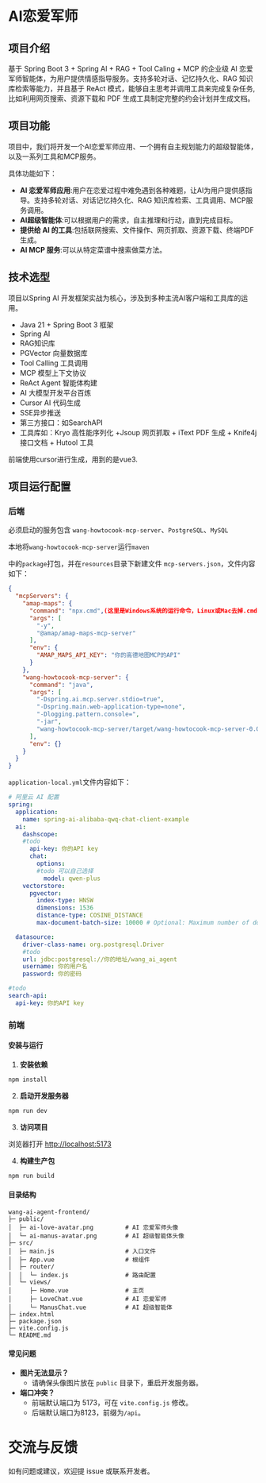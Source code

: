 # AI恋爱军师

## 项目介绍

基于 Spring Boot 3 + Spring AI + RAG + Tool Caling + MCP 的企业级 AI 恋爱军师智能体，为用户提供情感指导服务。支持多轮对话、记忆持久化、RAG 知识库检索等能力，并且基于 ReAct 模式，能够自主思考并调用工具来完成复杂任务,比如利用网页搜索、资源下载和 PDF 生成工具制定完整的约会计划并生成文档。



## 项目功能

项目中，我们将开发一个AI恋爱军师应用、一个拥有自主规划能力的超级智能体，以及一系列工具和MCP服务。

具体功能如下：

- **AI 恋爱军师应用**:用户在恋爱过程中难免遇到各种难题，让AI为用户提供感指导。支持多轮对话、对话记忆持久化、RAG 知识库检索、工具调用、MCP服务调用。
- **AI超级智能体**:可以根据用户的需求，自主推理和行动，直到完成目标。
- **提供给 AI 的工具**:包括联网搜索、文件操作、网页抓取、资源下载、终端PDF 生成。
- **AI MCP 服务**:可以从特定菜谱中搜索做菜方法。



## 技术选型

项目以Spring AI 开发框架实战为核心，涉及到多种主流AI客户端和工具库的运用。

- Java 21 + Spring Boot 3 框架
- Spring AI
- RAG知识库
- PGVector 向量数据库
- Tool Calling 工具调用
- MCP 模型上下文协议
- ReAct Agent 智能体构建
- AI 大模型开发平台百炼
- Cursor AI 代码生成
- SSE异步推送
- 第三方接口：如SearchAPI
- 工具库如：Kryo 高性能序列化 +Jsoup 网页抓取 + iText PDF 生成 + Knife4j 接口文档 + Hutool 工具

前端使用cursor进行生成，用到的是vue3.



## 项目运行配置

### 后端

必须启动的服务包含 `wang-howtocook-mcp-server`、`PostgreSQL`、`MySQL`

本地将`wang-howtocook-mcp-server`运行`maven`

中的`package`打包，并在`resources`目录下新建文件 `mcp-servers.json`，文件内容如下：

```json
{
  "mcpServers": {
    "amap-maps": {
      "command": "npx.cmd",(这里是Windows系统的运行命令，Linux或Mac去掉.cmd)
      "args": [
        "-y",
        "@amap/amap-maps-mcp-server"
      ],
      "env": {
        "AMAP_MAPS_API_KEY": "你的高德地图MCP的API"
      }
    },
    "wang-howtocook-mcp-server": {
      "command": "java",
      "args": [
        "-Dspring.ai.mcp.server.stdio=true",
        "-Dspring.main.web-application-type=none",
        "-Dlogging.pattern.console=",
        "-jar",
        "wang-howtocook-mcp-server/target/wang-howtocook-mcp-server-0.0.1-SNAPSHOT.jar"
      ],
      "env": {}
    }
  }
}
```



`application-local.yml`文件内容如下：

```yaml
# 阿里云 AI 配置
spring:
  application:
    name: spring-ai-alibaba-qwq-chat-client-example
  ai:
    dashscope:
    #todo
      api-key: 你的API key
      chat:
        options:
        #todo 可以自己选择
          model: qwen-plus
    vectorstore:
      pgvector:
        index-type: HNSW
        dimensions: 1536
        distance-type: COSINE_DISTANCE
        max-document-batch-size: 10000 # Optional: Maximum number of documents per batch

  datasource:
    driver-class-name: org.postgresql.Driver
    #todo
    url: jdbc:postgresql://你的地址/wang_ai_agent
    username: 你的用户名
    password: 你的密码

#todo
search-api:
  api-key: 你的API key

```



### 前端

#### 安装与运行

1. **安装依赖**

```bash
npm install
```

2. **启动开发服务器**

```bash
npm run dev
```

3. **访问项目**

浏览器打开 [http://localhost:5173](http://localhost:5173)

4. **构建生产包**

```bash
npm run build
```

#### 目录结构

```
wang-ai-agent-frontend/
├─ public/
│  ├─ ai-love-avatar.png         # AI 恋爱军师头像
│  └─ ai-manus-avatar.png        # AI 超级智能体头像
├─ src/
│  ├─ main.js                    # 入口文件
│  ├─ App.vue                    # 根组件
│  ├─ router/
│  │  └─ index.js                # 路由配置
│  └─ views/
│     ├─ Home.vue                # 主页
│     ├─ LoveChat.vue            # AI 恋爱军师
│     └─ ManusChat.vue           # AI 超级智能体
├─ index.html
├─ package.json
├─ vite.config.js
└─ README.md
```

#### 常见问题

- **图片无法显示？**
  - 请确保头像图片放在 `public` 目录下，重启开发服务器。
- **端口冲突？**
  - 前端默认端口为 5173，可在 `vite.config.js` 修改。
  - 后端默认端口为8123，前缀为`/api`。



# 交流与反馈

如有问题或建议，欢迎提 issue 或联系开发者。 
